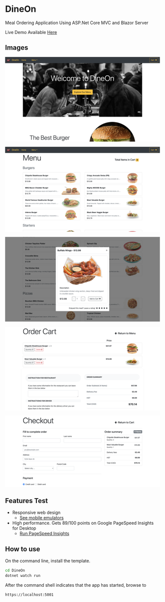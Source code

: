 # DineOn
Meal Ordering Application Using ASP.Net Core MVC and Blazor Server

Live Demo Available [Here](http://dineon.azurewebsites.net/)

## Images
![Homepage](Screenshots/1.png "Homepage")


![Menu](Screenshots/2.png "Menu")

![Menu Item](Screenshots/3.png "Menu Item")


![Order Page](Screenshots/4.png "Order Page")


![Checkout Page](Screenshots/5.png "Checkout Page")

## Features Test
- Responsive web design
  - [See mobile emulators](https://www.responsinator.com/?url=https%3A%2F%2Fdineon.azurewebsites.net%2F)
- High performance. Gets 89/100 points on Google PageSpeed Insights for Desktop
  - [Run PageSpeed Insights](https://developers.google.com/speed/pagespeed/insights/?url=https%3A%2F%2Fdineon.azurewebsites.net%2F&tab=desktop)


## How to use

On the command line, install the template.

```cmd
cd DineOn
dotnet watch run
```

After the command shell indicates that the app has started, browse to 

```cmd
https://localhost:5001
```
